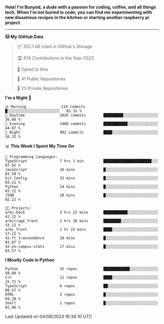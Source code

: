 <p>
<b>Hola! I'm Bunyod, a dude with a passion for coding, coffee, and all things tech. When I'm not buried in code, you can find me experimenting with new disastrous recipes in the kitchen or starting another raspberry pi project.</b>
</p>

---

<!--START_SECTION:waka-->
**🐱 My GitHub Data** 

> 📦 202.1 kB Used in GitHub's Storage 
 > 
> 🏆 474 Contributions in the Year 2023
 > 
> 💼 Opted to Hire
 > 
> 📜 41 Public Repositories 
 > 
> 🔑 23 Private Repositories 
 > 
**I'm a Night 🦉** 

```text
🌞 Morning                119 commits         █░░░░░░░░░░░░░░░░░░░░░░░░   02.15 % 
🌆 Daytime                2026 commits        █████████░░░░░░░░░░░░░░░░   36.66 % 
🌃 Evening                2480 commits        ███████████░░░░░░░░░░░░░░   44.87 % 
🌙 Night                  902 commits         ████░░░░░░░░░░░░░░░░░░░░░   16.32 % 
```


📊 **This Week I Spent My Time On** 

```text
💬 Programming Languages: 
TypeScript               7 hrs 1 min         ██████████████████████░░░   87.91 % 
JavaScript               16 mins             █░░░░░░░░░░░░░░░░░░░░░░░░   03.50 % 
Git Config               15 mins             █░░░░░░░░░░░░░░░░░░░░░░░░   03.21 % 
Python                   14 mins             █░░░░░░░░░░░░░░░░░░░░░░░░   03.12 % 
JSON                     10 mins             █░░░░░░░░░░░░░░░░░░░░░░░░   02.22 % 

🐱‍💻 Projects: 
arbi-back                3 hrs 22 mins       ███████████░░░░░░░░░░░░░░   42.22 % 
arbitrage_front          2 hrs 38 mins       ████████░░░░░░░░░░░░░░░░░   33.12 % 
arbi_front               1 hr 22 mins        ████░░░░░░░░░░░░░░░░░░░░░   17.22 % 
42-ft_transendence       18 mins             █░░░░░░░░░░░░░░░░░░░░░░░░   03.87 % 
42-on-campus-stats       17 mins             █░░░░░░░░░░░░░░░░░░░░░░░░   03.57 % 
```

**I Mostly Code in Python** 

```text
Python                   35 repos            ████████████░░░░░░░░░░░░░   50.00 % 
C++                      11 repos            ████░░░░░░░░░░░░░░░░░░░░░   15.71 % 
TypeScript               6 repos             ██░░░░░░░░░░░░░░░░░░░░░░░   08.57 % 
HTML                     3 repos             █░░░░░░░░░░░░░░░░░░░░░░░░   04.29 % 
Shell                    2 repos             █░░░░░░░░░░░░░░░░░░░░░░░░   02.86 % 
```




 Last Updated on 04/08/2023 18:34:10 UTC
<!--END_SECTION:waka-->
